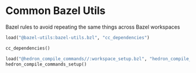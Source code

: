 # Common Bazel Utils

Bazel rules to avoid repeating the same things across Bazel workspaces

```python
load("@bazel-utils:bazel-utils.bzl", "cc_dependencies")

cc_dependencies()

load("@hedron_compile_commands//:workspace_setup.bzl", "hedron_compile_commands_setup")
hedron_compile_commands_setup()
```

